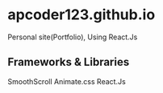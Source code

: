 # apcoder123.github.io
Personal site(Portfolio), Using React.Js

## Frameworks & Libraries
SmoothScroll
Animate.css
React.Js

